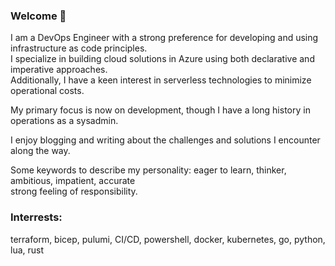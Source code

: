### Welcome 👋  

I am a DevOps Engineer with a strong preference for developing and using infrastructure as code principles.  
I specialize in building cloud solutions in Azure using both declarative and imperative approaches.  
Additionally, I have a keen interest in serverless technologies to minimize operational costs.  

My primary focus is now on development, though I have a long history in operations as a sysadmin.

I enjoy blogging and writing about the challenges and solutions I encounter along the way.  

Some keywords to describe my personality: eager to learn, thinker, ambitious, impatient, accurate  
strong feeling of responsibility.  

### Interrests:
terraform, bicep, pulumi, CI/CD, powershell, docker, kubernetes, go, python, lua, rust
